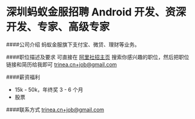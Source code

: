 深圳蚂蚁金服招聘 Android 开发、资深开发、专家、高级专家
==========

####公司介绍
蚂蚁金服旗下支付宝、微贷、理财等业务。  

####职位描述及要求 
可直接在 [阿里社招主页](https://job.alibaba.com/zhaopin/position_list.htm) 搜索你感兴趣的职位，然后把职位链接和简历给我即可 [trinea.cn+job@gmail.com](mailto:trinea.cn+job@gmail.com)  

####薪资福利
- 15k - 50k，年终奖 3 - 6 个月
- 股票

####联系方式
[trinea.cn+job@gmail.com](mailto:trinea.cn+job@gmail.com)  

